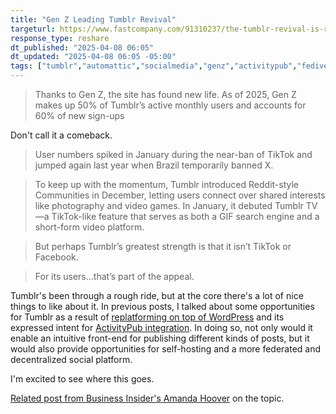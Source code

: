 ```yaml
---
title: "Gen Z Leading Tumblr Revival"
targeturl: https://www.fastcompany.com/91310237/the-tumblr-revival-is-real-and-gen-z-is-leading-the-charge
response_type: reshare
dt_published: "2025-04-08 06:05"
dt_updated: "2025-04-08 06:05 -05:00"
tags: ["tumblr","automattic","socialmedia","genz","activitypub","fediverse"]
---
```


> Thanks to Gen Z, the site has found new life. As of 2025, Gen Z makes up 50% of Tumblr’s active monthly users and accounts for 60% of new sign-ups

Don't call it a comeback. 

> User numbers spiked in January during the near-ban of TikTok and jumped again last year when Brazil temporarily banned X.

> To keep up with the momentum, Tumblr introduced Reddit-style Communities in December, letting users connect over shared interests like photography and video games. In January, it debuted Tumblr TV—a TikTok-like feature that serves as both a GIF search engine and a short-form video platform.

> But perhaps Tumblr’s greatest strength is that it isn’t TikTok or Facebook.

> For its users...that’s part of the appeal.

Tumblr's been through a rough ride, but at the core there's a lot of nice things to like about it. In previous posts, I talked about some opportunities for Tumblr as a result of [replatforming on top of WordPress](/feed/shipping-wordpress-tumblr) and its expressed intent for [ActivityPub integration](/feed/tumblr-still-working-fediverse-integration). In doing so, not only would it enable an intuitive front-end for publishing different kinds of posts, but it would also provide opportunities for self-hosting and a more federated and decentralized social platform. 

I'm excited to see where this goes. 

[Related post from Business Insider's Amanda Hoover](https://www.businessinsider.com/gen-z-flocking-tumblr-millennials-musk-zuckerberg-safe-space-2025-4) on the topic. 